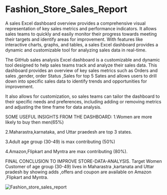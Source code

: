 # Fashion_Store_Sales_Report
A sales Excel dashboard overview provides a comprehensive visual representation of key sales metrics and performance indicators. It allows sales teams to quickly and easily monitor their progress towards meeting their targets and identify areas for improvement. With features like interactive charts, graphs, and tables, a sales Excel dashboard provides a dynamic and customizable tool for analyzing sales data in real-time.

The GitHub sales analysis Excel dashboard is a customizable and dynamic tool designed to help sales teams track and analyze their sales data. This dashboard provides an overview of key sales metrics such as Orders and sales ,gender, order Status ,Sales for top 5 Sates and allows users to drill down into specific sales data to identify trends and opportunities for improvement.

It also allows for customization, so sales teams can tailor the dashboard to their specific needs and preferences, including adding or removing metrics and adjusting the time frame for data analysis.

SOME USEFUL INSIGHTS FROM THE DASHBOARD:
1.Women are more likely to buy then men(65%)

2.Maharastra,karnataka, and Uttar praedesh are top 3 states.

3.Adult age group (30-49) is max contributing (50%)

4.Amazon,Flipkart and Myntra are max contributing (80%).

FINAL CONCLUSION TO IMPROVE STORE-DATA-ANALYSIS.
Target Women Customer of age group (30-49) lives in Maharastra ,kartanata and Uttar pradesh by showing adds ,offers and coupon are available on Amazon ,Flipkart and Myntra.

![Fashion_store_sales_report](https://user-images.githubusercontent.com/119414542/222081886-635312ba-a90a-4b83-8d68-0ef91d9a57aa.png)

